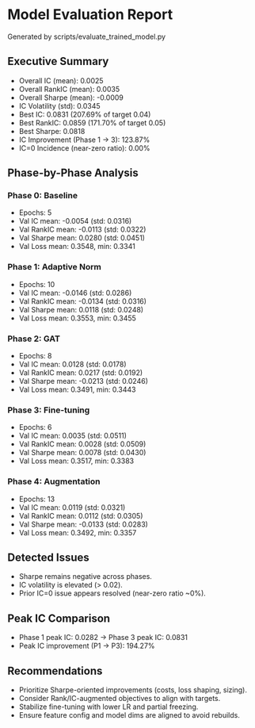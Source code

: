 # Model Evaluation Report

Generated by scripts/evaluate_trained_model.py

## Executive Summary

- Overall IC (mean): 0.0025
- Overall RankIC (mean): 0.0035
- Overall Sharpe (mean): -0.0009
- IC Volatility (std): 0.0345
- Best IC: 0.0831 (207.69% of target 0.04)
- Best RankIC: 0.0859 (171.70% of target 0.05)
- Best Sharpe: 0.0818
- IC Improvement (Phase 1 -> 3): 123.87%
- IC=0 Incidence (near-zero ratio): 0.00%

## Phase-by-Phase Analysis

### Phase 0: Baseline

- Epochs: 5
- Val IC mean: -0.0054 (std: 0.0316)
- Val RankIC mean: -0.0113 (std: 0.0322)
- Val Sharpe mean: 0.0280 (std: 0.0451)
- Val Loss mean: 0.3548, min: 0.3341

### Phase 1: Adaptive Norm

- Epochs: 10
- Val IC mean: -0.0146 (std: 0.0286)
- Val RankIC mean: -0.0134 (std: 0.0316)
- Val Sharpe mean: 0.0118 (std: 0.0248)
- Val Loss mean: 0.3553, min: 0.3455

### Phase 2: GAT

- Epochs: 8
- Val IC mean: 0.0128 (std: 0.0178)
- Val RankIC mean: 0.0217 (std: 0.0192)
- Val Sharpe mean: -0.0213 (std: 0.0246)
- Val Loss mean: 0.3491, min: 0.3443

### Phase 3: Fine-tuning

- Epochs: 6
- Val IC mean: 0.0035 (std: 0.0511)
- Val RankIC mean: 0.0028 (std: 0.0509)
- Val Sharpe mean: 0.0078 (std: 0.0430)
- Val Loss mean: 0.3517, min: 0.3383

### Phase 4: Augmentation

- Epochs: 13
- Val IC mean: 0.0119 (std: 0.0321)
- Val RankIC mean: 0.0112 (std: 0.0305)
- Val Sharpe mean: -0.0133 (std: 0.0283)
- Val Loss mean: 0.3492, min: 0.3357

## Detected Issues

- Sharpe remains negative across phases.
- IC volatility is elevated (> 0.02).
- Prior IC=0 issue appears resolved (near-zero ratio ~0%).


## Peak IC Comparison
- Phase 1 peak IC: 0.0282 -> Phase 3 peak IC: 0.0831
- Peak IC improvement (P1 -> P3): 194.27%

## Recommendations

- Prioritize Sharpe-oriented improvements (costs, loss shaping, sizing).
- Consider Rank/IC-augmented objectives to align with targets.
- Stabilize fine-tuning with lower LR and partial freezing.
- Ensure feature config and model dims are aligned to avoid rebuilds.

